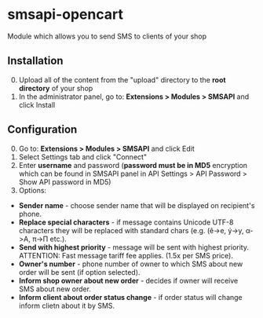 # smsapi-opencart
Module which allows you to send SMS to clients of your shop

## Installation
0. Upload all of the content from the "upload" directory to the **root directory** of your shop
0. In the administrator panel, go to: **Extensions > Modules > SMSAPI** and click Install

## Configuration
0. Go to: **Extensions > Modules > SMSAPI** and click Edit
0. Select Settings tab and click "Connect"
0. Enter **username** and password (**password must be in MD5** encryption which can be found in SMSAPI panel in API Settings > API Password > Show API password in MD5)
0. Options:
  * **Sender name** - choose sender name that will be displayed on recipient's phone.
  * **Replace special characters** - if message contains Unicode UTF-8 characters they will be replaced with standard chars (e.g. (ê->e, ý->y, α->A, π->Π etc.).
  * **Send with highest priority** - message will be sent with highest priority. ATTENTION: Fast message tariff fee applies. (1.5x per SMS price).
  * **Owner's number** - phone number of owner to which SMS about new order will be sent (if option selected).
  * **Inform shop owner about new order** - decides if owner will receive SMS about new order.
  * **Inform client about order status change** - if order status will change inform clietn about it by SMS.
